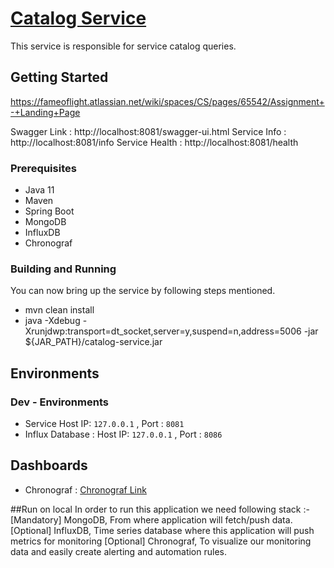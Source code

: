 #  [Catalog Service](https://fameoflight.atlassian.net/wiki/spaces/CS/pages/65542/Assignment+-+Landing+Page)

This service is responsible for service catalog queries.

## Getting Started ##
https://fameoflight.atlassian.net/wiki/spaces/CS/pages/65542/Assignment+-+Landing+Page

Swagger Link : http://localhost:8081/swagger-ui.html
Service Info : http://localhost:8081/info
Service Health : http://localhost:8081/health
### Prerequisites ####
* Java 11
* Maven
* Spring Boot
* MongoDB 
* InfluxDB
* Chronograf

### Building and Running
You can now bring up the service by following steps mentioned. 
* mvn clean install
* java -Xdebug -Xrunjdwp:transport=dt_socket,server=y,suspend=n,address=5006 -jar ${JAR_PATH}/catalog-service.jar 

## Environments   ##
### Dev - Environments   ###
* Service Host IP: ```127.0.0.1``` , Port : ```8081```
* Influx Database   : Host IP: ```127.0.0.1``` , Port : ```8086```

## Dashboards

* Chronograf : [Chronograf Link](http://localhost:8888/sources/1/dashboards/9?refresh=10s&lower=now%28%29%20-%2015m#)

##Run on local
In order to run this application we need following stack :-
[Mandatory] MongoDB, From where application will fetch/push data.
[Optional] InfluxDB, Time series database where this application will push metrics for monitoring
[Optional] Chronograf, To visualize our monitoring data and easily create alerting and automation rules.